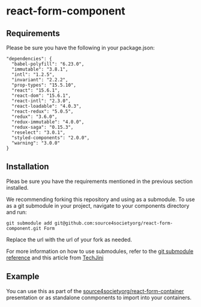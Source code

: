 # react-form-component

## Requirements

Please be sure you have the following in your package.json:

    "dependencies": {
      "babel-polyfill": "6.23.0",
      "immutable": "3.8.1",
      "intl": "1.2.5",
      "invariant": "2.2.2",
      "prop-types": "15.5.10",
      "react": "15.6.1",
      "react-dom": "15.6.1",
      "react-intl": "2.3.0",
      "react-loadable": "4.0.3",
      "react-redux": "5.0.5",
      "redux": "3.6.0",
      "redux-immutable": "4.0.0",
      "redux-saga": "0.15.3",
      "reselect": "3.0.1",
      "styled-components": "2.0.0",
      "warning": "3.0.0"
    }

## Installation

Pleas be sure you have the requirements mentioned in the previous section installed.

We recommending forking this repository and using as a submodule. To use as a git submodule in your project, navigate to your components directory and run:

    git submodule add git@github.com:source4societyorg/react-form-component.git Form

Replace the url with the url of your fork as needed.

For more information on how to use submodules, refer to the [git submodule reference](https://git-scm.com/docs/git-submodule) and this article from [TechJini](http://www.techjini.com/blog/working-with-git-submodules/)

## Example

You can use this as part of the [source4societyorg/react-form-container](https://github.com/source4societyorg/react-form-container.git) presentation or as standalone conmponents to import into your containers.
